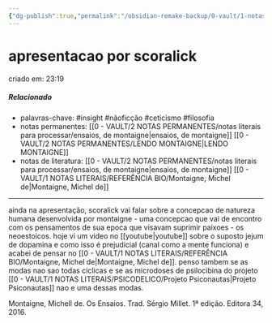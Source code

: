 ```yaml
---
{"dg-publish":true,"permalink":"/obsidian-remake-backup/0-vault/1-notas-literais/filosofia/apresentacao-por-scoralick/","tags":["insight","nãoficção","ceticismo","filosofia"],"dgHomeLink":true,"dgShowLocalGraph":true,"dgShowFileTree":true,"noteIcon":""}
---
```


# apresentacao por scoralick
criado em: 23:19

##### Relacionado
- palavras-chave: #insight #nãoficção #ceticismo #filosofia
- notas permanentes: [[0 - VAULT/2 NOTAS PERMANENTES/notas literais para processar/ensaios, de montaigne\|ensaios, de montaigne]] [[0 - VAULT/2 NOTAS PERMANENTES/LENDO MONTAIGNE\|LENDO MONTAIGNE]]
- notas de literatura: 
[[0 - VAULT/2 NOTAS PERMANENTES/notas literais para processar/ensaios, de montaigne\|ensaios, de montaigne]]
[[0 - VAULT/1 NOTAS LITERAIS/REFERÊNCIA BIO/Montaigne, Michel de\|Montaigne, Michel de]]

---
ainda na apresentação, scoralick vai falar sobre a concepcao de natureza humana desenvolvida por montaigne - uma concepcao que vai de encontro com os pensamentos de sua epoca que visavam suprimir paixoes - os neoestoicos. 
hoje vi um video no [[youtube\|youtube]] sobre o suposto jejum de dopamina e como isso é prejudicial (canal como a mente funciona) e acabei de pensar no [[0 - VAULT/1 NOTAS LITERAIS/REFERÊNCIA BIO/Montaigne, Michel de\|Montaigne, Michel de]]. penso tambem se as modas nao sao todas ciclicas e se as microdoses de psilocibina do projeto [[0 - VAULT/1 NOTAS LITERAIS/PSICODELICO/Projeto Psiconautas\|Projeto Psiconautas]] nao e uma dessas modas.


<div class="transclusion internal-embed is-loaded"><div class="markdown-embed">



Montaigne, Michell de. Os Ensaios. Trad. Sérgio Millet. 1ª edição. Editora 34, 2016. 

</div></div>
